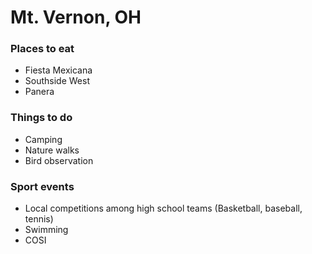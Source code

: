 # Mt. Vernon, OH

### Places to eat
- Fiesta Mexicana
- Southside West
- Panera

### Things to do
- Camping
- Nature walks
- Bird observation

### Sport events
- Local competitions among high school teams (Basketball, baseball, tennis)
- Swimming
- COSI
